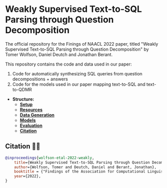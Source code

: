 # Weakly Supervised Text-to-SQL Parsing through Question Decomposition
The official repository for the Finings of NAACL 2022 paper, titled "Weakly Supervised Text-to-SQL Parsing through Question Decomposition" by Tomer Wolfson, Daniel Deutch and Jonathan Berant.

This repository contains the code and data used in our paper:

1. Code for automatically synthesizing SQL queries from question decompositions + answers
2. Code for the models used in our paper mapping text-to-SQL and text-to-QDMR 

* **Structure:**
	* [**Setup**](https://)
	* [**Resources**](https://)
	* [**Data Generation**](https://)
	* [**Models**](https://)
	* [**Evaluation**](https://)
	* [**Citation**](https://)


## Citation ✍🏽

```bibtex
@inproceedings{wolfson-etal-2022-weakly,
    title={Weakly Supervised Text-to-SQL Parsing through Question Decomposition},
    author={Wolfson, Tomer and Deutch, Daniel and Berant, Jonathan},
    booktitle = {"Findings of the Association for Computational Linguistics: NAACL 2022"},
    year={2022},
}
```

